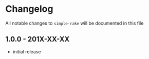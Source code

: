 # Changelog

All notable changes to `simple-rake` will be documented in this file

## 1.0.0 - 201X-XX-XX

- initial release
